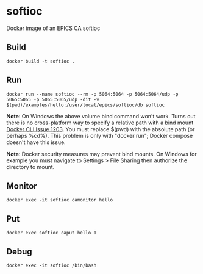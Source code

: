 # softioc
Docker image of an EPICS CA softioc

## Build
````
docker build -t softioc .
````

## Run 
```
docker run --name softioc --rm -p 5064:5064 -p 5064:5064/udp -p 5065:5065 -p 5065:5065/udp -dit -v $(pwd)/examples/hello:/user/local/epics/softioc/db softioc
```
**Note**: On Windows the above volume bind command won't work.  Turns out there is no cross-platform way to specify a relative path with a bind mount [Docker CLI Issue 1203](https://github.com/docker/cli/issues/1203).  You must replace $(pwd) with the absolute path (or perhaps %cd%).  This problem is only with "docker run"; Docker compose doesn't have this issue.

**Note**: Docker security measures may prevent bind mounts.  On Windows for example you must navigate to Settings > File Sharing then authorize the directory to mount.
## Monitor
```
docker exec -it softioc camonitor hello
```
## Put
```
docker exec softioc caput hello 1
```
## Debug
```
docker exec -it softioc /bin/bash
```
